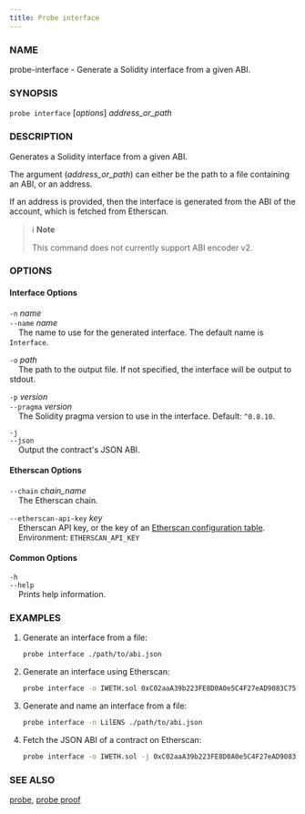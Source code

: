 ```yaml
---
title: Probe interface
---
```


### NAME

probe-interface - Generate a Solidity interface from a given ABI.

### SYNOPSIS

`probe interface` [*options*] *address_or_path*

### DESCRIPTION

Generates a Solidity interface from a given ABI.

The argument (*address_or_path*) can either be the path to a file containing an ABI, or an address.

If an address is provided, then the interface is generated from the ABI of the account, which is fetched from Etherscan.

> ℹ️ **Note**
>
> This command does not currently support ABI encoder v2.

### OPTIONS

#### Interface Options

`-n` *name*  
`--name` *name*  
&nbsp;&nbsp;&nbsp;&nbsp;The name to use for the generated interface. The default name is `Interface`.

`-o` *path*  
&nbsp;&nbsp;&nbsp;&nbsp;The path to the output file. If not specified, the interface will be output to stdout.

`-p` *version*  
`--pragma` *version*  
&nbsp;&nbsp;&nbsp;&nbsp;The Solidity pragma version to use in the interface. Default: `^0.8.10`.

`-j`  
`--json`  
&nbsp;&nbsp;&nbsp;&nbsp;Output the contract's JSON ABI.

#### Etherscan Options

`--chain` *chain_name*  
&nbsp;&nbsp;&nbsp;&nbsp;The Etherscan chain.

`--etherscan-api-key` *key*  
&nbsp;&nbsp;&nbsp;&nbsp;Etherscan API key, or the key of an [Etherscan configuration table](../config/etherscan).  
&nbsp;&nbsp;&nbsp;&nbsp;Environment: `ETHERSCAN_API_KEY`

#### Common Options

`-h`  
`--help`  
&nbsp;&nbsp;&nbsp;&nbsp;Prints help information.

### EXAMPLES

1. Generate an interface from a file:

   ```sh
   probe interface ./path/to/abi.json
   ```

2. Generate an interface using Etherscan:

   ```sh
   probe interface -o IWETH.sol 0xC02aaA39b223FE8D0A0e5C4F27eAD9083C756Cc2
   ```

3. Generate and name an interface from a file:

   ```sh
   probe interface -n LilENS ./path/to/abi.json
   ```

4. Fetch the JSON ABI of a contract on Etherscan:
   ```sh
   probe interface -o IWETH.sol -j 0xC02aaA39b223FE8D0A0e5C4F27eAD9083C756Cc2
   ```

### SEE ALSO

[probe](./probe.md), [probe proof](./probe-proof.md)
